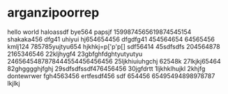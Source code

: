 # arganzipoorrep
hello world
haloassdf
bye564
papsjf
1599874565619874545154
shakaka456
dfg41
uhiyui
hj654654456
dfgdfg41
454564654
64565456
kmlj124
785785yujtyu654
hjkhkj=p['p'p[]
sdf56414
45sdfsdfs
204564878
2165346546
22kljhygf4
23gbfghfdghtyutyutyu
2465645487878444554456456456
25ljkhiuiuhgchj
62548k
27lkjkj65464
82ghgggghjfghj
29sdfsdfssdf476456456
30jgfdrtt
1ljkhklhujkl
2khjfg
dontewrwer
fgh4563456
ertfesdf456
sdf
654456
65495494898978787
lkjlkj
